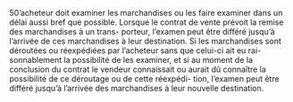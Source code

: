 50’acheteur doit examiner les marchandises ou les faire examiner dans un délai aussi
bref que possible. Lorsque le contrat de vente prévoit la remise des marchandises à un trans-
porteur, l’examen peut être différé jusqu’à l’arrivée de ces marchandises à leur destination.
Si les marchandises sont déroutées ou réexpédiées par l’acheteur sans que celui-ci ait eu rai-
sonnablement la possibilité de les examiner, et si au moment de la conclusion du contrat le
vendeur connaissait ou aurait dû connaître la possibilité de ce déroutage ou de cette réexpédi-
tion, l’examen peut être différé jusqu’à l’arrivée des marchandises à leur nouvelle destination.
